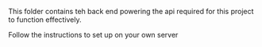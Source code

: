 This folder contains teh back end powering the api required for this project to function effectively. 

Follow the instructions to set up on your own server
